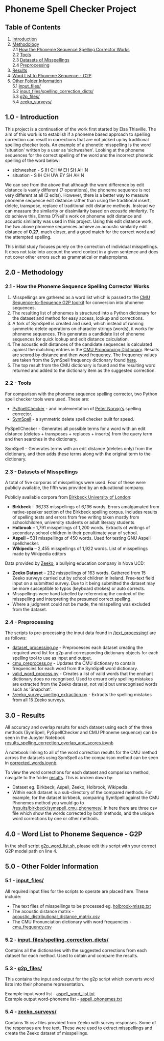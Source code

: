 # Phoneme Spell Checker Project

## Table of Contents

1. [Introduction](#introduction) <br/>
2. [Methodology](#methodology) <br/>
    2.1 [How the Phoneme Sequence Spelling Corrector Works](#how_works) <br/>
    2.2 [Tools](#tools) <br/>
    2.3 [Datasets of Misspellings](#misspellings) <br/>
    2.4 [Preprocessing](#preprocessing) <br/>
3. [Results](#results) <br/>
4. [Word List to Phoneme Sequence - G2P](#g2p_update) <br/>
5. [Other Folder Information](#other_folders) <br/>
    5.1 [input_files/](#input_files) <br/>
    5.2 [input_files/spelling_correction_dicts/](#spell_dicts) <br/>
    5.3 [g2p_files/](#g2p_files) <br/>
    5.4 [zeeko_surveys/](#zeeko_surveys) <br/>


## 1.0 - Introduction <a name="introduction"></a>

This project is a continuation of the work first started by Elsa Thiaville. The aim of this work is to establish if a phoneme based approach to spelling correction can result in corrections that are not picked up by traditional spelling checker tools. An example of a phonetic misspelling is the word 'situation' written by a user as ‘sichweshen'.
Looking at the phoneme sequences for the correct spelling of the word and the incorrect phonetic spelling of the word below:

* sichweshen - S IH CH W EH SH AH N
* situation - S IH CH UW EY SH AH N

We can see from the above that although the word difference by edit distance is vastly different (7 operations), the phoneme sequence is not very different at all (2 edits). However, there is a better way to measure phoneme sequence edit distance rather than using the traditional insert, delete, transpose, replace of traditional edit distance methods. Instead we can measure the similarity or dissimilarity based on *acoustic similarity*. To do achieve this, Emma O'Neil's work on phoneme edit distance and acoustic similarity was used in this project. Using this edit distance work, the two above phoneme sequences achieve an acoustic similarity edit distance of **0.27**, much closer, and a good match for the correct word and the attempted spelling.

This initial study focuses purely on the correction of individual misspellings. It does not take into account the word context in a given sentence and does not cover other errors such as grammatical or malapropisms. 

## 2.0 - Methodology <a name="methodology"><a/>

### 2.1 - How the Phoneme Sequence Spelling Corrector Works <a name="how_works"><a/>

1. Misspellings are gathered as a word list which is passed to the [CMU Sequence-to-Sequence G2P toolkit](https://github.com/cmusphinx/g2p-seq2seq) for conversion into phoneme sequences.
2. The resulting list of phonemes is structured into a Python dictionary for the dataset and method for easy access, lookup and corrections. 
3. A fork of SymSpell is created and used, which instead of running symmetric delete operations on character strings (words), it works for phoneme sequences. This generates a candidate list of phoneme sequences for quick lookup and edit distance calculation.
4. The acoustic edit distances of the candidate sequences is calculated against the matching entries in the [CMU Pronouncing Dictionary](http://www.speech.cs.cmu.edu/cgi-bin/cmudict). Results are scored by distance and then word frequency. The frequency values are taken from the SymSpell frequency dictionary found [here](https://raw.githubusercontent.com/wolfgarbe/SymSpell/master/SymSpell.FrequencyDictionary/en-80k.txt).
5. The top result from the CMU dictionary is found and the resulting word returned and added to the dictionary item as the suggested correction.
 

### 2.2 - Tools <a name="tools"><a/>

For comparison with the phoneme sequence spelling corrector, two Python spell checker tools were used. These are:

* [PySpellChecker](https://pypi.org/project/pyspellchecker/) - and implementation of [Peter Norvig's](https://norvig.com/spell-correct.html) spelling corrector.
* [SymSpell](https://github.com/wolfgarbe/SymSpell) - a symmetric delete spell checker built for speed.

PySpellChecker - Generates all possible terms for a word with an edit distance (deletes + transposes + replaces + inserts) from the query term and then searches in the dictionary. 

SymSpell – Generates terms with an edit distance (deletes only) from the dictionary, and then adds these terms along with the original term to the dictionary.

### 2.3 - Datasets of Misspellings <a name="misspellings"></a>

A total of five corporas of misspellings were used. Four of these were publicly available, the fifth was provided by an educational company.

Publicly available corpora from [Birkbeck University of London](https://www.dcs.bbk.ac.uk/~ROGER/corpora.html):

* **Birkbeck** – 36,133 misspellings of 6,136 words. Errors amalgamated from native-speaker section of the Birkbeck spelling corpus. Includes results of spelling tests and errors from free writing taken mostly from schoolchildren, university students or adult literacy students.
* **Holbrook** – 1,791 misspellings of 1,200 words. Extracts of writings of secondary-school children in their penultimate year of school.
* **Aspell** – 531 misspellings of 450 words. Used for testing GNU Aspell spellchecker.
* **Wikipedia** – 2,455 misspellings of 1,922 words. List of misspellings made by Wikipedia editors

Data provided by [Zeeko](https://zeeko.ie), a bullying education company in Nova UCD: 

* **Zeeko Dataset** – 232 misspellings of 163 words. Gathered from 15 Zeeko surveys carried out by school children in Ireland. Free-text field input on a submitted survey. Due to it being submitted the dataset may be more susceptible to typos (keyboard strokes) or auto corrects.
* Misspellings were hand labelled by referencing the context of the misspelling and interpreting the presumed correct spelling.
* Where a judgment could not be made, the misspelling was excluded from the dataset.

### 2.4 - Preprocessing <a name="preprocessing"><a/>

The scripts to pre-processing the input data found in [/text_processing/](https://github.com/robertyoung2/nlp_phoneme_spelling/tree/master/text_processing) are as follows:

* [dataset_processing.py](https://github.com/robertyoung2/nlp_phoneme_spelling/blob/master/text_processing/dataset_processing.py) - Preprocesses each dataset creating the required word list for g2p and corresponding dictionary objects for each spelling tool to use as input and output.
* [cmu_preprocess.py](https://github.com/robertyoung2/nlp_phoneme_spelling/blob/master/text_processing/cmu_preprocess.py) - Updates the CMU dictionary to contain frequencies for each word from the SymSpell word dictionary.
* [valid_word_process.py](https://github.com/robertyoung2/nlp_phoneme_spelling/blob/master/text_processing/valid_word_process.py) - Creates a list of valid words that the enchant dictionary does no recognised. Used to ensure only spelling mistakes are extracted from the Zeeko dataset, not valid but unrecognised words such as 'Snapchat'.
* [/zeeko_survey_spelling_extraction.py](https://github.com/robertyoung2/nlp_phoneme_spelling/blob/master/text_processing/zeeko_survey_spelling_extraction.py) - Extracts the spelling mistakes from all 15 Zeeko surveys.

## 3.0 - Results <a name="results"><a/>

All accuracy and overlap results for each dataset using each of the three methods (SymSpell, PySpellChecker and CMU Phoneme sequence) can be seen in the Jupyter Notebook [results_spelling_correction_overlap_and_scores.ipynb](https://github.com/robertyoung2/nlp_phoneme_spelling/blob/master/data_analysis/results_spelling_correction_overlap_and_scores.ipynb)

A notebook linking to all of the word correction results for the CMU method across the datasets using SymSpell as the comparison method can be seen in [corrected_words.ipynb](https://github.com/robertyoung2/nlp_phoneme_spelling/blob/master/data_analysis/corrected_words.ipynb).

To view the word corrections for each dataset and comparison method, navigate to the folder [results](https://github.com/robertyoung2/nlp_phoneme_spelling/tree/master/data_analysis/results). This is broken down by:

* Dataset eg. Birkbeck, Aspell, Zeeko, Holbrook, Wikipedia.
* Within each dataset is a sub-directory of the compared methods. For example, for the dataset birkbeck, comparing SymSpell against the CMU Phonemes method you would go to [/results/birkbeck/symspell_cmu_phonemes/](https://github.com/robertyoung2/nlp_phoneme_spelling/tree/master/data_analysis/results/birkbeck/symspell_cmu_phonemes). In here there are three csv file which show the words corrected by both methods, and the unique word corrections by one or other methods.

## 4.0 - Word List to Phoneme Sequence - G2P <a name="g2p_update"><a/>

In the shell script [g2p_word_list.sh](https://github.com/robertyoung2/nlp_phoneme_spelling/blob/master/shell_scripts/g2p_word_list.sh), please edit this script with your correct G2P model path on line 4.

## 5.0 - Other Folder Information <a name="other_folders"><a/>

### 5.1 - [input_files/](https://github.com/robertyoung2/nlp_phoneme_spelling/tree/master/input_files) <a name="input_files"><a/>

All required input files for the scripts to operate are placed here. These include:
* The text files of misspellings to be processed eg. [holbrook-missp.txt](https://github.com/robertyoung2/nlp_phoneme_spelling/blob/master/input_files/holbrook-missp.txt)
* The acoustic distance matrix - [acoustic_distributional_distance_matrix.csv](https://github.com/robertyoung2/nlp_phoneme_spelling/blob/master/input_files/acoustic_distributional_distance_matrix.csv)
* The CMU Pronunciation dictionary with word frequencies - [cmu_frequency.csv](https://github.com/robertyoung2/nlp_phoneme_spelling/blob/master/input_files/cmu_frequency.csv)

### 5.2 - [input_files/spelling_correction_dicts/](https://github.com/robertyoung2/nlp_phoneme_spelling/tree/master/input_files/spelling_correction_dicts) <a name="spell_dicts"><a/>

Contains all the dictionaries with the suggested corrections from each dataset for each method. Used to obtain and compare the results. 

### 5.3 - [g2p_files/](https://github.com/robertyoung2/nlp_phoneme_spelling/tree/master/g2p_files) <a name="g2p_files"><a/>

This contains the input and output for the g2p script which converts word lists into their phoneme representation.

Example input word list - [aspell_word_list.txt](https://github.com/robertyoung2/nlp_phoneme_spelling/blob/master/g2p_files/aspell_word_list.txt)<br/>
Example output word-phoneme list - [aspell_phonemes.txt](https://github.com/robertyoung2/nlp_phoneme_spelling/blob/master/g2p_files/aspell_phonemes.txt)

### 5.4 - [zeeko_surveys/](https://github.com/robertyoung2/nlp_phoneme_spelling/tree/master/zeeko_surveys) <a name="zeeko_surveys"><a/>

Contains 15 csv files provided from Zeeko with survey responses. Some of the responses are free text. These were used to
extract misspellings and create the Zeeko dataset of misspellings. 